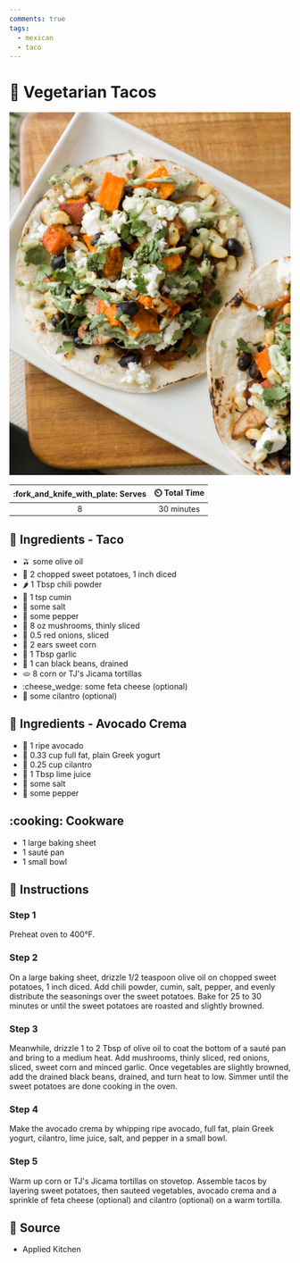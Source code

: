 ```yaml
---
comments: true
tags:
  - mexican
  - taco
---
```

# :taco: Vegetarian Tacos

![Vegetarian Tacos](../assets/images/vegetarian-tacos.png)

| :fork_and_knife_with_plate: Serves | :timer_clock: Total Time |
|:----------------------------------:|:-----------------------: |
| 8 | 30 minutes |

## :salt: Ingredients - Taco

- :olive: some olive oil
- :sweet_potato: 2 chopped sweet potatoes, 1 inch diced
- :hot_pepper: 1 Tbsp chili powder
- :herb: 1 tsp cumin
- :salt: some salt
- :salt: some pepper
- :mushroom: 8 oz mushrooms, thinly sliced
- :onion: 0.5 red onions, sliced
- :corn: 2 ears sweet corn
- :garlic: 1 Tbsp garlic
- :canned_food: 1 can black beans, drained
- :flatbread: 8 corn or TJ's Jicama tortillas
- :cheese_wedge: some feta cheese (optional)
- :herb: some cilantro (optional)

## :salt: Ingredients - Avocado Crema

- :avocado: 1 ripe avocado
- :microbe: 0.33 cup full fat, plain Greek yogurt
- :herb: 0.25 cup cilantro
- :lemon: 1 Tbsp lime juice
- :salt: some salt
- :salt: some pepper

## :cooking: Cookware

- 1 large baking sheet
- 1 sauté pan
- 1 small bowl

## :pencil: Instructions

### Step 1

Preheat oven to 400°F.

### Step 2

On a large baking sheet, drizzle 1/2 teaspoon olive oil on chopped sweet potatoes, 1 inch diced. Add chili powder,
cumin, salt, pepper, and evenly distribute the seasonings over the sweet potatoes. Bake for 25 to 30 minutes or until
the sweet potatoes are roasted and slightly browned.

### Step 3

Meanwhile, drizzle 1 to 2 Tbsp of olive oil to coat the bottom of a sauté pan and bring to a medium heat. Add
mushrooms, thinly sliced, red onions, sliced, sweet corn and minced garlic. Once vegetables are slightly browned, add
the drained black beans, drained, and turn heat to low. Simmer until the sweet potatoes are done cooking in the oven.

### Step 4

Make the avocado crema by whipping ripe avocado, full fat, plain Greek yogurt, cilantro, lime juice, salt, and pepper in
a small bowl.

### Step 5

Warm up corn or TJ's Jicama tortillas on stovetop. Assemble tacos by layering sweet potatoes, then sauteed vegetables,
avocado crema and a sprinkle of feta cheese (optional) and cilantro (optional) on a warm tortilla.

## :link: Source

- Applied Kitchen
